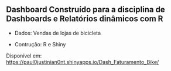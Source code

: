 ## Dashboard Construído para a disciplina de Dashboards e Relatórios dinâmicos com R

- Dados: Vendas de lojas de bicicleta

- Contrução: R e Shiny

Disponível em:  https://paul0justinian0nt.shinyapps.io/Dash_Faturamento_Bike/
